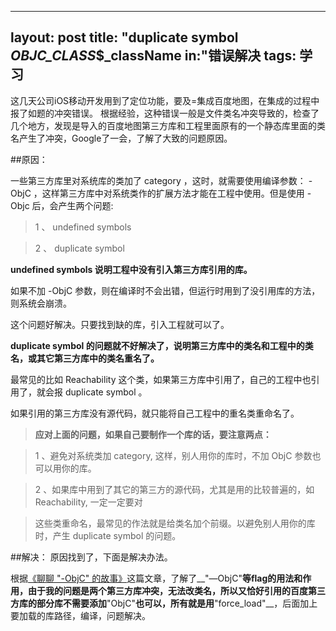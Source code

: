 
---
layout: post
title: "duplicate symbol _OBJC_CLASS_$_className in:"错误解决
tags: 学习
---

这几天公司iOS移动开发用到了定位功能，要及=集成百度地图，在集成的过程中报了如题的冲突错误。
根据经验，这种错误一般是文件类名冲突导致的，检查了几个地方，发现是导入的百度地图第三方库和工程里面原有的一个静态库里面的类名产生了冲突，Google了一会，了解了大致的问题原因。

##原因：

一些第三方库里对系统库的类加了 category ，这时，就需要使用编译参数： -ObjC ，这样第三方库中对系统类作的扩展方法才能在工程中使用。但是使用 -Objc 后，会产生两个问题:

>1 、 undefined symbols 

>2 、 duplicate symbol

__undefined symbols 说明工程中没有引入第三方库引用的库。__

如果不加 -ObjC 参数，则在编译时不会出错，但运行时用到了没引用库的方法，则系统会崩溃。

这个问题好解决。只要找到缺的库，引入工程就可以了。

__duplicate symbol 的问题就不好解决了，说明第三方库中的类名和工程中的类名，或其它第三方库中的类名重名了。__

最常见的比如 Reachability 这个类，如果第三方库中引用了，自己的工程中也引用了，就会报 duplicate symbol 。

如果引用的第三方库没有源代码，就只能将自己工程中的重名类重命名了。



>__应对上面的问题，如果自己要制作一个库的话，要注意两点：__

>1 、避免对系统类加 category, 这样，别人用你的库时，不加 ObjC 参数也可以用你的库。

>2 、如果库中用到了其它的第三方的源代码，尤其是用的比较普遍的，如 Reachability, 一定一定要对

>这些类重命名，最常见的作法就是给类名加个前缀。以避免别人用你的库时，产生 duplicate symbol 的问题。

##解决：
原因找到了，下面是解决办法。

根据[《聊聊 "-ObjC" 的故事》](http://blog.csdn.net/crash163/article/details/52088096)这篇文章，了解了__"—ObjC"__等flag的用法和作用，由于我的问题是两个第三方库冲突，无法改类名，所以又恰好引用的百度第三方库的部分库不需要添加__"ObjC"__也可以，所有就是用__"force_load"__，后面加上要加载的库路径，编译，问题解决。
